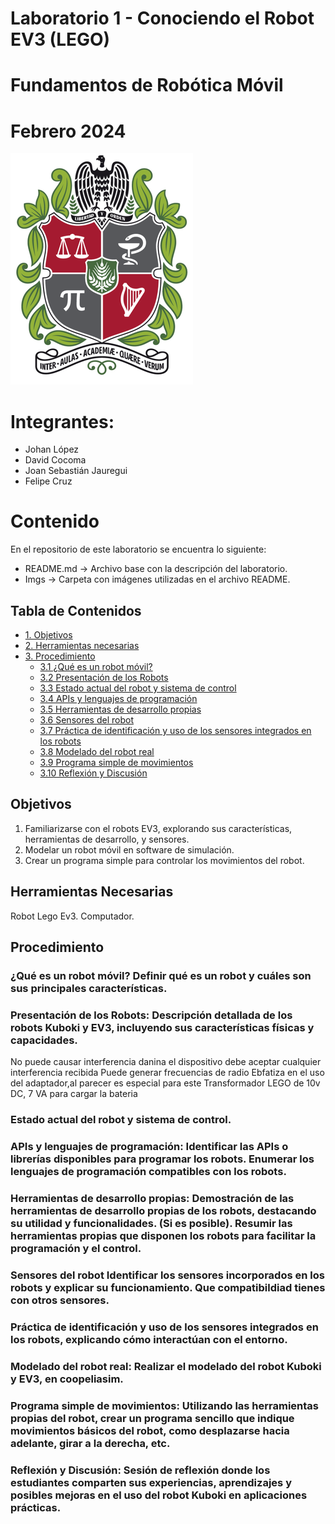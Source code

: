 # Laboratorio 1 - Conociendo el Robot EV3 (LEGO)
# Fundamentos de Robótica Móvil
# Febrero 2024
![](./Imgs/ESCUDO.png)

# Integrantes:
- Johan López
- David Cocoma
- Joan Sebastián Jauregui
- Felipe Cruz

# Contenido
En el repositorio de este laboratorio se encuentra lo siguiente:
- README.md -> Archivo base con la descripción del laboratorio.
- Imgs -> Carpeta con imágenes utilizadas en el archivo README.

Tabla de Contenidos
---

- [1. Objetivos](#objetivos)
- [2. Herramientas necesarias](#herramientas-necesarias)
- [3. Procedimiento](#procedimiento)
  - [3.1 ¿Qué es un robot móvil?](#qué-es-un-robot-móvil-definir-qué-es-un-robot-y-cuáles-son-sus-principales-características)
  - [3.2 Presentación de los Robots](#presentación-de-los-robots-descripción-detallada-de-los-robots-kuboki-y-ev3-incluyendo-sus-características-físicas-y-capacidades)
  - [3.3 Estado actual del robot y sistema de control](#estado-actual-del-robot-y-sistema-de-control)
  - [3.4 APIs y lenguajes de programación](#apis-y-lenguajes-de-programación-identificar-las-apis-o-librerías-disponibles-para-programar-los-robots-enumerar-los-lenguajes-de-programación-compatibles-con-los-robots)
  - [3.5 Herramientas de desarrollo propias](#herramientas-de-desarrollo-propias-demostración-de-las-herramientas-de-desarrollo-propias-de-los-robots-destacando-su-utilidad-y-funcionalidades-si-es-posible-resumir-las-herramientas-propias-que-disponen-los-robots-para-facilitar-la-programación-y-el-control)
  - [3.6 Sensores del robot](#sensores-del-robot-identificar-los-sensores-incorporados-en-los-robots-y-explicar-su-funcionamiento-que-compatibildiad-tienes-con-otros-sensores)
  - [3.7 Práctica de identificación y uso de los sensores integrados en los robots](#práctica-de-identificación-y-uso-de-los-sensores-integrados-en-los-robots-explicando-cómo-interactúan-con-el-entorno)
  - [3.8 Modelado del robot real](#modelado-del-robot-real-realizar-el-modelado-del-robot-kuboki-y-ev3-en-coopeliasim)
  - [3.9 Programa simple de movimientos](#programa-simple-de-movimientos-utilizando-las-herramientas-propias-del-robot-crear-un-programa-sencillo-que-indique-movimientos-básicos-del-robot-como-desplazarse-hacia-adelante-girar-a-la-derecha-etc)
  - [3.10 Reflexión y Discusión](#reflexión-y-discusión-sesión-de-reflexión-donde-los-estudiantes-comparten-sus-experiencias-aprendizajes-y-posibles-mejoras-en-el-uso-del-robot-kuboki-en-aplicaciones-prácticas)


## Objetivos
1. Familiarizarse con el robots EV3, explorando sus características, herramientas de desarrollo, y sensores.
2. Modelar un robot móvil en software de simulación.
3. Crear un programa simple para controlar los movimientos del robot.

## Herramientas Necesarias
Robot Lego Ev3.
Computador.

## Procedimiento
### ¿Qué es un robot móvil? Definir qué es un robot y cuáles son sus principales características.
### Presentación de los Robots: Descripción detallada de los robots Kuboki y EV3, incluyendo sus características físicas y capacidades.
No puede causar interferencia danina 
el dispositivo debe aceptar cualquier interferencia recibida
Puede generar frecuencias de radio
Ebfatiza en el uso del adaptador,al parecer es especial para este
Transformador LEGO de 10v DC, 7 VA para cargar la bateria

### Estado actual del robot y sistema de control.
### APIs y lenguajes de programación: Identificar las APIs o librerías disponibles para programar los robots. Enumerar los lenguajes de programación compatibles con los robots.
### Herramientas de desarrollo propias: Demostración de las herramientas de desarrollo propias de los robots, destacando su utilidad y funcionalidades. (Si es posible). Resumir las herramientas propias que disponen los robots para facilitar la programación y el control.
### Sensores del robot Identificar los sensores incorporados en los robots y explicar su funcionamiento. Que compatibildiad tienes con otros sensores.
### Práctica de identificación y uso de los sensores integrados en los robots, explicando cómo interactúan con el entorno.
### Modelado del robot real: Realizar el modelado del robot Kuboki y EV3, en coopeliasim.
### Programa simple de movimientos: Utilizando las herramientas propias del robot, crear un programa sencillo que indique movimientos básicos del robot, como desplazarse hacia adelante, girar a la derecha, etc.
### Reflexión y Discusión: Sesión de reflexión donde los estudiantes comparten sus experiencias, aprendizajes y posibles mejoras en el uso del robot Kuboki en aplicaciones prácticas.
